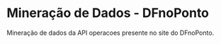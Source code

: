 # Mineração de Dados - DFnoPonto
Mineração de dados da API operacoes presente no site do DFnoPonto.
